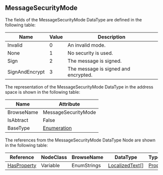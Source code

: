 <!-- datatype -->
## MessageSecurityMode
<!-- end of description -->
The fields of the MessageSecurityMode DataType are defined in the following table:  

|Name|Value| Description|
|---|---|---|
|Invalid|0|An invalid mode.|
|None|1|No security is used.|
|Sign|2|The message is signed.|
|SignAndEncrypt|3|The message is signed and encrypted.|

The representation of the MessageSecurityMode DataType in the address space is shown in the following table:  

|Name|Attribute|
|---|---|
|BrowseName|MessageSecurityMode|
|IsAbtract|False|
|BaseType|[Enumeration](../../../Part3/DataTypes/Enumeration/readme.md)|

The references from the MessageSecurityMode DataType Node are shown in the following table:  

|Reference|NodeClass|BrowseName|DataType|TypeDefinition|ModellingRule|
|---|---|---|---|---|---|
|[HasProperty](../../../Part3/ReferenceTypes/HasProperty/readme.md)|Variable|EnumStrings|[LocalizedText](../../../Part3/DataTypes/LocalizedText/readme.md)[]|[PropertyType](../../Part5/VariableTypes/PropertyType/readme.md)|[Mandatory](../../Objects/Mandatory/readme.md)|

